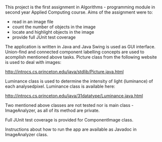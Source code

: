 This project is the first assignment in Algorithms - programming module in second year Applied Computing course. 
Aims of the assignment were to:

- read in an image file
- count the number of objects in the image
- locate and highlight objects in the image
- provide full JUnit test coverage

The application is written in Java and Java Swing is used as GUI interface. Union-find and connected component 
labelling concepts are used to acomplish mentioned above tasks. Picture class from the following website 
is used to deal with images:

http://introcs.cs.princeton.edu/java/stdlib/Picture.java.html

Luminance class is used to determine the intensity of light (luminance) of each analysedpixel. Luminance class
is available here:

http://introcs.cs.princeton.edu/java/31datatype/Luminance.java.html

Two mentioned above classes are not tested nor is main class - ImageAnalyzer, as all of its method are private.

Full JUnit test coverage is provided for ComponentImage class. 

Instructions about how to run the app are available as Javadoc in ImageAnalyzer class. 
